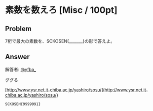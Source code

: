 # 素数を数えろ [Misc / 100pt]

## Problem
7桁で最大の素数を、SCKOSEN{_______}の形で答えよ。

## Answer

解答者: [@yfba_](https://twitter.com/yfba_)

ググる

[http://www.ysr.net.it-chiba.ac.jp/yashiro/sosu/](http://www.ysr.net.it-chiba.ac.jp/yashiro/sosu/)

`SCKOSEN{9999991}`